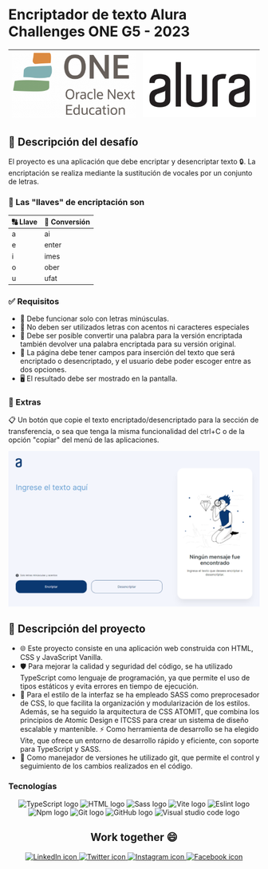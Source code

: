 # Encriptador de texto Alura Challenges ONE G5 - 2023






| ![Logo de Oracle Next Education](./assets/readme/one.webp) | ![Logo de Alura](./assets/readme/alura.webp) |
|:---:|:---:|


## 📝 Descripción del desafío
El proyecto es una aplicación que debe encriptar y desencriptar texto 🔒. La encriptación se realiza mediante la sustitución de vocales por un conjunto de letras.

### 🔑 Las "llaves" de encriptación son
|🔠  Llave    |🔡  Conversión |
| ------------ | ------------ |
|a   | ai                     |
| e  | enter                  |
| i  | imes                   |
|  o | ober                   |
|   u| ufat                   |

### ✅ Requisitos
- 🔡 Debe funcionar solo con letras minúsculas.
- 🚫 No deben ser utilizados letras con acentos ni caracteres especiales
- 🔁 Debe ser posible convertir una palabra para la versión encriptada también devolver una palabra encriptada para su versión original.
- 📝 La página debe tener campos para inserción del texto que será encriptado o desencriptado, y el usuario debe poder escoger entre as dos opciones.
- 🖥️ El resultado debe ser mostrado en la pantalla.

### 🎁 Extras
📋 Un botón que copie el texto encriptado/desencriptado para la sección de transferencia, o sea que tenga la misma funcionalidad del ctrl+C o de la opción "copiar" del menú de las aplicaciones.

![Captura de pantalla del proyecto](./assets/readme/screenshot.webp)


## 🚀 Descripción del proyecto
- 🌐 Este proyecto consiste en una aplicación web construida con HTML, CSS y JavaScript Vanilla.
- 🛡️ Para mejorar la calidad y seguridad del código, se ha utilizado TypeScript como lenguaje de programación, ya que permite el uso de tipos estáticos y evita errores en tiempo de ejecución.
- 🎨 Para el estilo de la interfaz se ha empleado SASS como preprocesador de CSS, lo que facilita la organización y modularización de los estilos. Además, se ha seguido la arquitectura de CSS ATOMIT, que combina los principios de Atomic Design e ITCSS para crear un sistema de diseño escalable y mantenible.
⚡ Como herramienta de desarrollo se ha elegido Vite, que ofrece un entorno de desarrollo rápido y eficiente, con soporte para TypeScript y SASS.
- 🌳 Como manejador de versiones he utilizado git, que permite el control y seguimiento de los cambios realizados en el código.
### Tecnologías
<div align="center">
	<img src="https://img.shields.io/badge/typescript-%23007ACC.svg?style=for-the-badge&logo=typescript&logoColor=white" alt="TypeScript logo">
	<img src="https://img.shields.io/badge/html5-%23E34F26.svg?style=for-the-badge&logo=html5&logoColor=white" alt="HTML logo">
	<img src="https://img.shields.io/badge/SASS-hotpink.svg?style=for-the-badge&logo=SASS&logoColor=white" alt="Sass logo">
	<img src="https://img.shields.io/badge/vite-%23646CFF.svg?style=for-the-badge&logo=vite&logoColor=white" alt="Vite logo">
	<img src="https://img.shields.io/badge/ESLint-4B3263?style=for-the-badge&logo=eslint&logoColor=white" alt="Eslint logo">
	<img src="https://img.shields.io/badge/NPM-%23CB3837.svg?style=for-the-badge&logo=npm&logoColor=white" alt="Npm logo">
	<img src="https://img.shields.io/badge/git-%23F05033.svg?style=for-the-badge&logo=git&logoColor=white" alt="Git logo">
	<img src="https://img.shields.io/badge/github-%23121011.svg?style=for-the-badge&logo=github&logoColor=white" alt="GitHub logo">
	<img src="https://img.shields.io/badge/Visual%20Studio%20Code-0078d7.svg?style=for-the-badge&logo=visual-studio-code&logoColor=white" alt="Visual studio code logo">
</div>




















<h2 align="center"> Work together 😄 </h2>

<div align="center">
    <a href="https://www.linkedin.com/in/galeedgutierrez/">
        <img src="https://img.shields.io/badge/LinkedIn-0077B5?style=for-the-badge&logo=linkedin&logoColor=white" alt="LinkedIn icon">
    </a>
    <a href="https://twitter.com/GutierrezGaleed">
        <img src="https://img.shields.io/badge/Twitter-1DA1F2?style=for-the-badge&logo=twitter&logoColor=white" alt="Twitter icon">
    </a>
    <a href="https://www.instagram.com/galeedgutierrez/">
        <img src="https://img.shields.io/badge/Instagram-E4405F?style=for-the-badge&logo=instagram&logoColor=white" alt="Instagram icon">
    </a>
    <a href="https://www.facebook.com/GaleedGutierrez">
        <img src="https://img.shields.io/badge/Facebook-1877F2?style=for-the-badge&logo=facebook&logoColor=white" alt="Facebook icon">
    </a>
</div>
